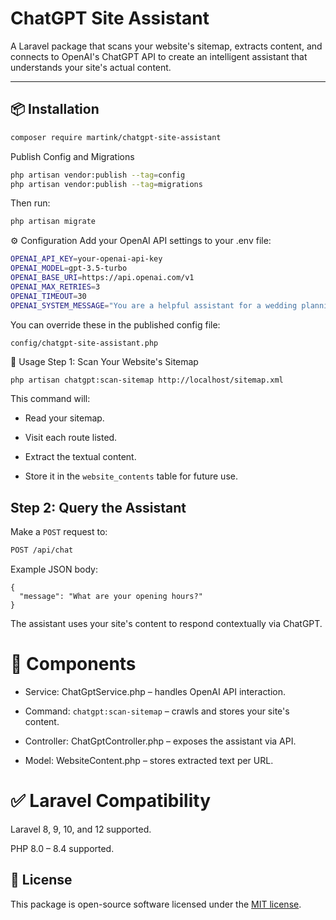# ChatGPT Site Assistant

A Laravel package that scans your website's sitemap, extracts content, and connects to OpenAI's ChatGPT API to create an intelligent assistant that understands your site's actual content.

---

## 📦 Installation

```bash
composer require martink/chatgpt-site-assistant
```

Publish Config and Migrations
```bash
php artisan vendor:publish --tag=config
php artisan vendor:publish --tag=migrations
```
Then run:
```bash
php artisan migrate
```
⚙️ Configuration
Add your OpenAI API settings to your .env file:
```bash
OPENAI_API_KEY=your-openai-api-key
OPENAI_MODEL=gpt-3.5-turbo
OPENAI_BASE_URI=https://api.openai.com/v1
OPENAI_MAX_RETRIES=3
OPENAI_TIMEOUT=30
OPENAI_SYSTEM_MESSAGE="You are a helpful assistant for a wedding planning website. Use the following context to answer the user's question."
```
You can override these in the published config file:
<pre><code>config/chatgpt-site-assistant.php</code></pre>

🧠 Usage
Step 1: Scan Your Website's Sitemap
```bash
php artisan chatgpt:scan-sitemap http://localhost/sitemap.xml
```
This command will:

* Read your sitemap.

* Visit each route listed.

* Extract the textual content.

* Store it in the <code>website_contents</code> table for future use.

## Step 2: Query the Assistant
Make a <code>POST</code> request to:
```bash
POST /api/chat
```
Example JSON body:
```
{
  "message": "What are your opening hours?"
}
```
The assistant uses your site's content to respond contextually via ChatGPT.
# 🧩 Components
* Service: ChatGptService.php – handles OpenAI API interaction.

* Command: <code>chatgpt:scan-sitemap</code> – crawls and stores your site's content.

* Controller: ChatGptController.php – exposes the assistant via API.

* Model: WebsiteContent.php – stores extracted text per URL.

# ✅ Laravel Compatibility
Laravel 8, 9, 10, and 12 supported.

PHP 8.0 – 8.4 supported.

## 📄 License

This package is open-source software licensed under the [MIT license](LICENSE).

